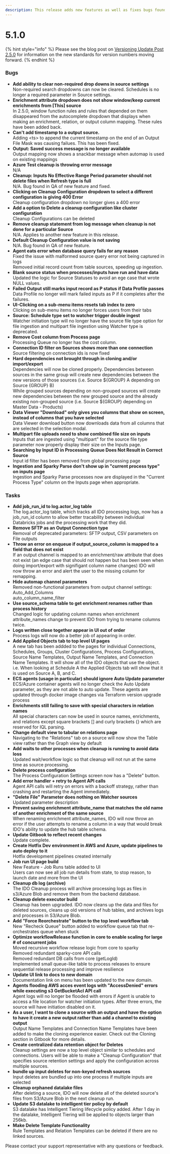 ```yaml
---
description: This release adds new features as well as fixes bugs found in 2.5.1
---
```


# 5.1.0

{% hint style="info" %}
Please see the blog post on [Versioning Update Post 2.5.0](../../announcements/versioning-update-post-2.5.0.md) for information on the new standards for version numbers moving forward.
{% endhint %}

### Bugs

* **Add ability to clear non-required drop downs in source settings**\
  Non-required search dropdowns can now be cleared. Schedules is no longer a required parameter in Source settings.
* **Enrichment attribute dropdown does not show window/keep current enrichments from \[This] source**\
  In 2.5.0, window function rules and rules that depended on them disappeared from the autocomplete dropdown that displays when making an enrichment, relation, or output column mapping. These rules have been added back.
* **Can't add timestamp to a output source.**\
  Adding \<ts> to append the current timestamp on the end of an Output File Mask was causing failues. This has been fixed.
* **Output: Saved success message is no longer available**\
  Output mapping now shows a snackbar message when automap is used on existing mappings
* **Azure Test cleanup is throwing error message**\
  N/A
* **Cleanup: Inputs No Effective Range Period parameter should not delete files when Refresh type is full**\
  N/A. Bug found in QA of new feature and fixed.
* **Clicking on Cleanup Configuration dropdown to select a different configuration is giving 400 Error**\
  Cleanup configuration dropdown no longer gives a 400 error
* **Add a option to Delete a cleanup configuration like cluster configuration**\
  Cleanup Configurations can be deleted
* **Remove cleanup statement from log message when cleanup is not done for a particular Source**\
  N/A. Applies to another new feature in this release.
* **Default Cleanup Configuration value is not saving**\
  N/A. Bug found in QA of new feature.
* **Agent eats error when database query fails for any reason**\
  Fixed the issue with malformed source query error not being captured in logs\
  Removed initial record count from table sources, speeding up ingestion.
* **Blank source status when processes/inputs have run and have data**\
  Updated the logic for Source Statuses to avoid an ege case that wrote NULL values.
* **Failed Output still marks input record as P status if Data Profile passes**\
  Data Profile no longer will mark failed inputs as P if it completes after the failures.
* **UI-Clicking on a sub-menu items resets tab index to zero**\
  Clicking on sub-menu items no longer forces users from their tabs
* **Source: Schedule type set to watcher trigger double ingest**\
  Watcher initiation type will no longer have the source file type option for file ingestion and multipart file ingestion using Watcher type is deprecated.
* **Remove Cost column from Process page**\
  Processing Queue no longer has the cost column.
* **Connection ID filter on Sources shows more than one connection**\
  Source filtering on connection ids is now fixed
* **Hard dependencies not brought through in cloning and/or import/export**\
  Dependencies will now be cloned properly. Dependencies between sources in the same group will create new dependencies between the new versions of those sources (i.e. Source ${GROUP} A depending on Source {GROUP} B)\
  While grouped sources depending on non-grouped sources will create new dependencies between the new grouped source and the already existing non-grouped source (i.e. Source ${GROUP} depending on Master Data - Products)
* **Data Viewer "Download" only gives you columns that show on screen, instead of columns that you have selected**\
  Data Viewer download button now downloads data from all columns that are selected in the selection modal.
* **Multipart file uploads need to show combined file size on inputs**\
  Inputs that are ingested using "multipart" for the source file type parameter now properly display their size on the Inputs page.
* **Searching by Input ID in Processing Queue Does Not Result in Correct Source**\
  Input id filter has been removed from global processing page
* **Ingestion and Sparky Parse don't show up in "current process type" on inputs page**\
  Ingestion and Sparky Parse processes now are displayed in the "Current Process Type" column on the Inputs page when appropriate.

### Tasks

* **Add job\_run\_id to log.actor\_log table**\
  The log.actor\_log table, which tracks all IDO processing logs, now has a job\_run\_id column to allow better tracability between individual Databricks jobs and the processing work that they did.
* **Remove SFTP as an Output Connection type**\
  Removal of deprecated parameters: SFTP output, CSV parameters on File outputs
* **Throw an error on enqueue if output\_source\_column is mapped to a field that does not exist**\
  If an output channel is mapped to an enrichment/raw attribute that does not exist (an edge case that should not happen but has been seen when doing import/export with signifigant column name changes) IDO will now throw an error and alert the user to the missing column for remapping.
* **Hide automap channel parameters**\
  Removed non-functional parameters from output channel settings:\
  Auto\_Add\_Columns\
  auto\_column\_name\_filter
* **Use source\_schema table to get enrichment renames rather than process history**\
  Changed logic for updating column names when enrichment attribute\_names change to prevent IDO from trying to rename columns twice.
* **Logs written close together appear in UI out of order**\
  Process logs will now do a better job of appearing in order.
* **Add Applied Objects tab to top level UI pages**\
  A new tab has been addded to the pages for individual Connections, Schedules, Groups, Cluster Configurations, Process Configurations, Source Name Templates, Output Name Templates, and Connection Name Templates. It will show all of the IDO objects that use the object. i.e. When looking at Schedule A the Applied Objects tab will show that it is used on Source A, B, and C.
* **ECS agents (usage in particular) should ignore Auto Update parameter**\
  ECS/Azure container agents will no longer check the Auto Update parameter, as they are not able to auto update. These agents are updated through docker image changes via Terraform version upgrade process
* **Enrichments still failing to save with special characters in relation names**\
  All special characters can now be used in source names, enrichments, and relations except square brackets \[] and curly brackets {} which are reserved for IQL parsing.
* **Change default view to tabular on relations page**\
  Navigating to the "Relations" tab on a source will now show the Table view rather than the Graph view by default
* **Add waits to other processes when cleanup is running to avoid data loss**\
  Updated wait/workflow logic so that cleanup will not run at the same time as source processing.
* **Delete process configuration**\
  The Process Configuration Settings screen now has a "Delete" button.
* **Add error handler + retry to Agent API calls**\
  Agent API calls will retry on errors with a backoff strategy, rather than crashing and restarting the Agent immediately.
* **"Delete File" Parameter does nothing on Watcher sources**\
  Updated parameter description
* **Prevent saving enrichment attribute\_name that matches the old name of another enrichment of the same source**\
  When renaming enrichment attribute\_names, IDO will now throw an error if the user attempts to rename a column in a way that would break IDO's ability to update the hub table schema.
* **Update Gitbook to reflect recent changes**\
  Update complete.
* **Create Hotfix Dev environment in AWS and Azure, update pipelines to auto deploy to it**\
  Hotfix development pipelines created internally
* **Job run UI page build**\
  New Feature - Job Runs table added to UI\
  Users can now see all job run details from state, to stop reason, to launch date and more from the UI
* **Cleanup db log (archive)**\
  The IDO Cleanup process will archive processing logs as files in s3/Azure Blob and remove them from the backend database.
* **Cleanup delete executor build**\
  Cleanup has been upgraded. IDO now cleans up the data and files for deleted sources, cleans up old versions of hub tables, and archives logs and processes in S3/Azure Blob.
* **Add "Force Reorchestrate" button to the top level workflow tab**\
  New "Recheck Queue" button added to workflow queue tab that re-orchestrates queue when stuck
* **Optimize workflowRelease function in core to enable scaling for large # of concurrent jobs**\
  Moved recursive workflow release logic from core to sparky\
  Removed redundant sparky-core API calls\
  Removed redundant DB calls from core (getLogId)\
  Implemented small queue-like table to process releases to ensure sequential release processing and improve resilience
* **Update UI link to docs to new domain**\
  Documentation link on menu has been updated to the new domain.
* **Agents flooding AWS acces event logs with "AccessDenied" errors while executing s3 GetBucketAcl API call**\
  Agent logs will no longer be flooded with errors if Agent is unable to access a file location for watcher initiation types. After three errors, the source will have initiation disabled on it.
* **As a user, I want to clone a source with an output and have the option to have it create a new output rather than add a channel to existing output**\
  Output Name Templates and Connection Name Templates have been added to make the cloning experience easier. Check out the Cloning section in Gitbook for more details.
* **Create centralized data retention object for Deletes**\
  Cleanup settings are now a top level object similar to schedules and connections. Users will be able to make a "Cleanup Configuration" that specifies source retention settings and apply the configuration across multiple sources.
* **bundle up input deletes for non-keyed refresh sources**\
  Input deletes are bundled up into one process if multiple inputs are selected
* **Cleanup orphaned datalake files**\
  After deleting a source, IDO will now delete all of the deleted source's files from S3/Azure Blob in the next cleanup run.
* **Update S3 datalake to intelligent tier policy by default**\
  S3 datalake has Intelligent Tiering lifecycle policy added. After 1 day in the datalake, Intelligent Tiering will be applied to objects larger than 256kb.
* **Make Delete Template Functionality**\
  Rule Templates and Relation Templates can be deleted if there are no linked sources.

Please contact your support representative with any questions or feedback.

